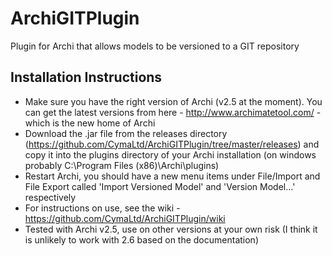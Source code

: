 ArchiGITPlugin
==============

Plugin for Archi that allows models to be versioned to a GIT repository

Installation Instructions
-------------------------
- Make sure you have the right version of Archi (v2.5 at the moment). You can get the latest versions from here - http://www.archimatetool.com/ - which is the new home of Archi
- Download the .jar file from the releases directory (https://github.com/CymaLtd/ArchiGITPlugin/tree/master/releases) and copy it into the plugins directory of your Archi installation (on windows probably C:\Program Files (x86)\Archi\plugins)
- Restart Archi, you should have a new menu items under File/Import and File Export called 'Import Versioned Model' and 'Version Model...' respectively
- For instructions on use, see the wiki - https://github.com/CymaLtd/ArchiGITPlugin/wiki
- Tested with Archi v2.5, use on other versions at your own risk (I think it is unlikely to work with 2.6 based on the documentation)
